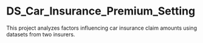 # DS_Car_Insurance_Premium_Setting
This project analyzes factors influencing car insurance claim amounts using datasets from two insurers. 
